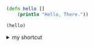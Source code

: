 ```clojure
(defn hello []
    (println "Hello, There."))

(hello)
```

<details>
    <summary>my shortcut</summary>

<br>

- [.gitignore template](https://www.toptal.com/developers/gitignore?templates=macos,windows,linux,vim,emacs,visualstudiocode): macos,windows,linux,vim,emacs,visualstudiocode
- my [gists](https://gist.github.com/rurumimic)
- my [env](https://github.com/rurumimic/start) on my mac

<details>
    <summary>my repos</summary>
    
#### go
- [basic](https://github.com/rurumimic/golang): setup, concurrency
- [network](https://github.com/rurumimic/network-go)
- [gRPC](https://github.com/rurumimic/gRPC)

#### rust
- [rust](https://github.com/rurumimic/rust)

#### c/c++
- [c++](https://github.com/rurumimic/cplusplus)
    
#### functional programming
- [haskell](https://github.com/rurumimic/haskell)
- [lisp](https://github.com/rurumimic/lisp)
- [sml](https://github.com/rurumimic/sml)
- [julia](https://github.com/rurumimic/julia)
</details>

<details>
    <summary>linux</summary>
 
- [Kernel](https://www.kernel.org/)
   - [mailing list](https://subspace.kernel.org/lists.linux.dev.html): [public-inbox archives](https://lore.kernel.org/)
   - [documentation](https://docs.kernel.org/)
   - [wikis](https://www.wiki.kernel.org/)
   - [bugzilla](https://bugzilla.kernel.org/)
   - [patchwork](https://patchwork.kernel.org/)
- [Linux Weekly News](https://lwn.net/)
- [Linux News](https://www.linux.com/)
- [Linux Foundation Blog](https://www.linuxfoundation.org/blog/)
- [OS News](https://www.osnews.com/)
</details>

<details>
    <summary>documentation styles</summary>
    
#### Courses

- [Technical Writing Courses for Engineers](https://developers.google.com/tech-writing) by Google
 
#### styles
- [Google](https://developers.google.com/style) - [word list](https://developers.google.com/style/word-list)
- [Microsoft](https://docs.microsoft.com/style-guide)
- [Apple](https://help.apple.com/applestyleguide/)
- [RedHat](https://stylepedia.net) - [v5.0](https://stylepedia.net/style/5.0/)
- [The Chicago Manual of Style](https://www.chicagomanualofstyle.org): $41/year
- [Merriam-Webster](https://www.merriam-webster.com)
  
#### reference
- XCode: [Markup Formatting Reference](https://developer.apple.com/library/archive/documentation/Xcode/Reference/xcode_markup_formatting_ref/index.html#//apple_ref/doc/uid/TP40016497)

#### templates
- [.gitignore](https://www.toptal.com/developers/gitignore)
- [readme](https://readme.so/editor)
</details>

<details>
    <summary>editor</summary>

- [Emacs Wiki](https://www.emacswiki.org/emacs?interface=en)
- [Fonts](https://www.programmingfonts.org/)
   - [MesloLGS NF](https://github.com/romkatv/powerlevel10k#manual-font-installation)
   - [Cartograph CF](https://connary.com/cartograph.html): $50
- themes
   - [kary pro colors](https://marketplace.visualstudio.com/items?itemName=karyfoundation.theme-karyfoundation-themes)
   - [noctis](https://vscodethemes.com/e/liviuschera.noctis/noctis?language=javascript)
   - [zenburn dark matter](https://vscodethemes.com/e/nicola-granata.zenburn-dark-matter/zenburn-dark-matter-anthracite-komodo?language=javascript)
</details>

<details>
    <summary>function</summary>

- [cubic-bezier](https://cubic-bezier.com)
</details>

<details>
    <summary>research</summary>

- On the Criteria to be Used in Decomposing Systems into Modules - David Lorge. Parnas
</details>
    
</details>
